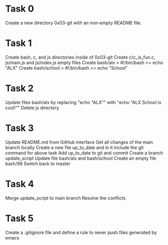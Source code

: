 # Task 0
Create a new directory 0x03-git with an non-empty README file.
# Task 1
Create bash, c, and js directories inside of 0x03-git
Create c/c_is_fun.c, js/main.js and js/index.js empty files
Create bash/alx > #!/bin/bash >> echo "ALX"
Create bash/school > #!/bin/bash >> echo "School"
# Task 2
Update files bash/alx by replacing "echo "ALX"" with "echo "ALX School is cool!""
Delete js directory
# Task 3
Update README.md from GitHub interface
Get all changes of the main branch locally
Create a new file up_to_date and in it include the git command for above task
Add up_to_date to git and commit
Create a branch update_script
Update file bash/alx and bash/school
Create an empty file bash/98
Switch back to master
# Task 4
Merge update_script to main branch
Resolve the conflicts
# Task 5
Create a .gitignore file and define a rule to never push files generated by emacs

